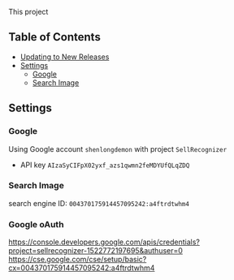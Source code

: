

This project 

## Table of Contents

* [Updating to New Releases](#updating-to-new-releases)
* [Settings](#settings)
  * [Google](#google)
  * [Search Image](#search-image)






## Settings

### Google
Using Google account `shenlongdemon` with project `SellRecognizer`
 - API key `AIzaSyCIFpX02yxf_azs1qwmn2feMDYUfQLqZDQ`

### Search Image
search engine ID: `004370175914457095242:a4ftrdtwhm4`
### Google oAuth

https://console.developers.google.com/apis/credentials?project=sellrecognizer-1522772197695&authuser=0
https://cse.google.com/cse/setup/basic?cx=004370175914457095242:a4ftrdtwhm4

